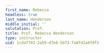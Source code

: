```yaml
---
first_name: Rebecca
headless: true
last_name: Henderson
middle_initial: ''
salutation: Prof.
title: Prof. Rebecca Henderson
type: instructor
uid: 1cdaf703-2a59-d7e8-5b73-fa8fd1a0fdf3
---
```

